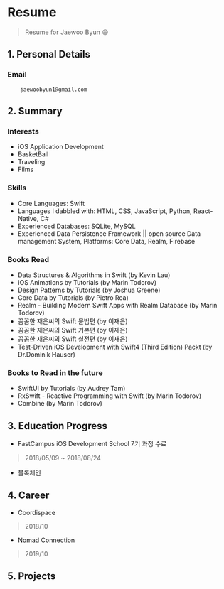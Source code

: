 # Resume
> Resume for Jaewoo Byun 😄

## 1. Personal Details
### Email
        jaewoobyun1@gmail.com

## 2. Summary
### Interests
  - iOS Application Development
  - BasketBall
  - Traveling
  - Films
  
### Skills
  - Core Languages: Swift
  - Languages I dabbled with: HTML, CSS, JavaScript, Python, React-Native, C#
  - Experienced Databases: SQLite, MySQL
  - Experienced Data Persistence Framework || open source Data management System, Platforms: Core Data, Realm, Firebase
  
### Books Read
  - Data Structures & Algorithms in Swift (by Kevin Lau)
  - iOS Animations by Tutorials (by Marin Todorov)
  - Design Patterns by Tutorials (by Joshua Greene)
  - Core Data by Tutorials (by Pietro Rea)
  - Realm - Building Modern Swift Apps with Realm Database (by Marin Todorov)
  - 꼼꼼한 재은씨의 Swift 문법편 (by 이재은)
  - 꼼꼼한 재은씨의 Swift 기본편 (by 이재은)
  - 꼼꼼한 재은씨의 Swift 실전편 (by 이재은)
  - Test-Driven iOS Development with Swift4 (Third Edition) Packt (by Dr.Dominik Hauser)
  
### Books to Read in the future
  - SwiftUI by Tutorials (by Audrey Tam)
  - RxSwift - Reactive Programming with Swift (by Marin Todorov)
  - Combine (by Marin Todorov)

## 3. Education Progress
  - FastCampus iOS Development School 7기 과정 수료
  > 2018/05/09 ~ 2018/08/24
  - 블록체인

## 4. Career
- Coordispace
> 2018/10
- Nomad Connection
> 2019/10

## 5. Projects


